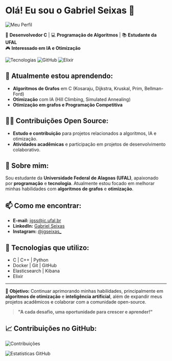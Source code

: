# Olá! Eu sou o Gabriel Seixas 👋

![Meu Perfil](https://avatars.githubusercontent.com/u/101992372?s=400&u=bd2bd49692727154c26c99dcdf2fbdc7e51ace16&v=4)

🚀 **Desenvolvedor C** | 💻 **Programação de Algoritmos** | 📚 **Estudante da UFAL**  
🎮 **Interessado em IA e Otimização**

![Tecnologias](https://img.shields.io/badge/Tech-C%20%7C%20C++%20%7C%20Python-blue) ![GitHub](https://img.shields.io/badge/Version-GitHub%20User-green) ![Elixir](https://img.shields.io/badge/Elixir-v1.14.2-red)

## 🌱 Atualmente estou aprendendo:
- **Algoritmos de Grafos** em C (Kosaraju, Dijkstra, Kruskal, Prim, Bellman-Ford)
- **Otimização** com IA (Hill Climbing, Simulated Annealing)
- **Otimização em grafos e Programação Competitiva**

## 🧑‍💻 Contribuições Open Source:
- **Estudo e contribuição** para projetos relacionados a algoritmos, IA e otimização.
- **Atividades acadêmicas** e participação em projetos de desenvolvimento colaborativo.

## 💼 Sobre mim:
Sou estudante da **Universidade Federal de Alagoas (UFAL)**, apaixonado por **programação** e **tecnologia**. Atualmente estou focado em melhorar minhas habilidades com **algoritmos de grafos** e **otimização**.

## 📫 Como me encontrar:
- **E-mail:** jgss@ic.ufal.br
- **LinkedIn:** [Gabriel Seixas](www.linkedin.com/in/jgseixas)
- **Instagram:** [@jgseixas_](https://www.instagram.com/jgseixas/)

## 🔧 Tecnologias que utilizo:
- C | C++ | Python
- Docker | Git | GitHub
- Elasticsearch | Kibana
- Elixir

---


🎯 **Objetivo:** Continuar aprimorando minhas habilidades, principalmente em **algoritmos de otimização** e **inteligência artificial**, além de expandir meus projetos acadêmicos e colaborar com a comunidade open-source.

> **"A cada desafio, uma oportunidade para crescer e aprender!"**

## 📈 Contribuições no GitHub:

![Contribuições](https://github-readme-stats.vercel.app/api/top-langs/?username=JGSEIXAS&layout=compact&hide=html,css&langs_count=10&theme=radical)

![Estatísticas GitHub](https://github-readme-stats.vercel.app/api?username=JGSEIXAS&show_icons=true&count_private=true&hide=prs&theme=radical)
